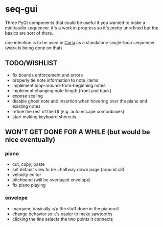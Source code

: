 seq-gui
=======

Three PyQt components that could be useful if you wanted to make a midi/audio sequencer. it's a work in progress so it's pretty unrefined but the basics are sort of there. 

one intention is to be used in [Carla](https://github.com/falkTX/Carla) as a standalone single-loop sequencer (work is being done on that)

TODO/WISHLIST
-------------
* fix bounds enforcement and errors
* properly tie note information to note_items
* implement loop-around-from-beginning notes
* implement changing note length (front and back)
* expose scaling
* disable ghost note and insertion when hovering over the piano and existing notes
* refine the rest of the UI (e.g. auto escape comboboxes)
* start making keyboard shorcuts

WON'T GET DONE FOR A WHILE (but would be nice eventually)
---------------------------------------------------------
### piano
* cut, copy, paste
* set default view to be ~halfway down page (around c3)
* velocity editor
* pitchbend (will be overlayed envelope)
* fix piano playing

### envelope
* marquee, basically c/p the stuff done in the pianoroll
* change behavior so it's easier to make sawtooths
* clicking the line selects the two points it connects
